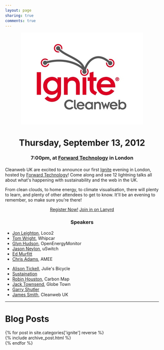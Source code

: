 ```yaml
---
layout: page
sharing: true
comments: true
---
```


<div style='text-align: center'>
  <img src='images/ignite_cleanweb.png' width='400' height='300'/>
  <h1>Thursday, September 13, 2012</h1>
  <h3>7:00pm, at <a href='http://forwardtechnology.co.uk/venue'>Forward Technology</a> in London</h3>
</div>

<p style='margin-top: 20px'>
  Cleanweb UK are excited to announce our first <a href='http://igniteshow.com'>Ignite</a> evening in London, hosted by 
  <a href='http://forwardtechnology.co.uk/venue'>Forward Technology</a>! Come along and see 12 lightning talks all 
  about what's happening with sustainability and the web in the UK.
</p>
<p>
  From clean clouds, to home energy, to climate visualisation, there will plenty to learn, and plenty of other attendees
  to get to know. It'll be an evening to remember, so make sure you're there!
</p>
<p style='text-align: center'>
  <a href='http://www.meetup.com/Cleanweb-London/events/72550332/' class='btn btn-large btn-primary'>Register Now!</a>
  <a href='http://lanyrd.com/2012/ignite-cleanweb/' class='btn btn-large'>Join in on Lanyrd</a>
</p>
<div class='well'>
  <div class='row-fluid'>
    <div style='text-align:center'>
      <h3>Speakers</h3>
    </div>
    <div class='span2'></div>
    <div class='span4'>
      <ul class="unstyled">
        <li><a href='http://loco2.com'>Jon Leighton</a>, Loco2</li>
        <li><a href='http://whipcar.com'>Tom Wright</a>, Whipcar</li>
        <li><a href='http://openenergymonitor.org'>Glyn Hudson</a>, OpenEnergyMonitor</li>
        <li><a href='http://uswitch.com'>Jason Neylon</a>, uSwitch</li>
        <li><a href='http://twitter.com/misced'>Ed Murfitt</a></li>
        <li><a href='http://twitter.com/mrchrisadams'>Chris Adams</a>, AMEE</li>
      </ul>
    </div>
    <div class='span5'>
      <ul class="unstyled">
        <li><a href='http://juliesbicycle.com'>Alison Tickell</a>, Julie's Bicycle</li>
        <li><a href='http://sustaination.co'>Sustaination</a></li>
        <li><a href='http://twitter.com/robinhouston'>Robin Houston</a>, Carbon Map</li>
        <li><a href='http://globe-town.org'>Jack Townsend</a>, Globe Town</li>
        <li><a href='http://twitter.com/gshutler'>Garry Shutler</a></li>
        <li><a href='http://twitter.com/floppy'>James Smith</a>, Cleanweb UK</li>
      </ul>
    </div>
    <div class='span2'></div>
  </div>
</div>
<hr/>
<h1>Blog Posts</h1>
{% for post in site.categories['ignite'] reverse %}
<article>
  {% include archive_post.html %}
</article>
{% endfor %}